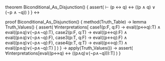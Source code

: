 theorem Biconditional_As_Disjunction() {
  assert(
    ⊢ (p ↔ q) ↔ ((p ∧ q) ∨ (¬p ∧ ¬q))
  )
} ↔

proof Biconditional_As_Disjunction() {
  method(Truth_Table) →
  lemma Truth_Values() {
    assert(
      ∀interpretations[
        case1(p:F, q:F) → eval((p↔q):T) ∧ eval((p∧q)∨(¬p∧¬q):T),
        case2(p:F, q:T) → eval((p↔q):F) ∧ eval((p∧q)∨(¬p∧¬q):F),
        case3(p:T, q:F) → eval((p↔q):F) ∧ eval((p∧q)∨(¬p∧¬q):F),
        case4(p:T, q:T) → eval((p↔q):T) ∧ eval((p∧q)∨(¬p∧¬q):T)
      ]
    )
  } →
  apply(Truth_Values()) →
  assert(
    ∀interpretations[eval((p↔q) ↔ ((p∧q)∨(¬p∧¬q))):T]
  )
}